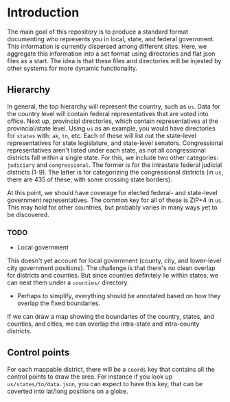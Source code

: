 # Introduction 

The main goal of this repository is to produce a standard format documenting who 
represents you in local, state, and federal government. This information is currently 
dispersed among different sites. Here, we aggregate this information into a set format 
using directories and flat json files as a start. The idea is that these files and 
directories will be injested by other systems for more dynamic functionality.

## Hierarchy 

In general, the top hierarchy will represent the country, such as `us`. Data for the 
country level will contain federal representatives that are voted into office. Next up,
provincial directories, which contain representatives at the provincial/state level. Using 
`us` as an example, you would have directories for `states` with: `ak`, `tn`, etc. Each of these
will list out the state-level representatives for state legislature, and state-level
senators. Congressional representatives aren't listed under each state, as not all congressional 
districts fall within a single state. For this, we include two other categories: `judiciary` and 
`congressional`. The former is for the intrastate federal judicial districts (1-9). The latter 
is for categorizing the congressional districts (in `us`, there are 435 of these, with some crossing 
state borders).

At this point, we should have coverage for elected federal- and state-level government representatives.
The common key for all of these is ZIP+4 in `us`. This may hold for other countries, but probably
varies in many ways yet to be discovered.

### TODO

- Local government

This doesn't yet account for local government (county, city, and lower-level city government positions).
The challenge is that there's no clean overlap for districts and counties. But since counties definitely
lie within states, we can nest them under a `counties/` directory.

- Perhaps to simplify, everything should be annotated based on how they overlap the fixed boundaries.

If we can draw a map showing the boundaries of the country, states, and counties, and cities, we can
overlap the intra-state and intra-county districts.

## Control points

For each mappable district, there will be a `coords` key that contains all the control points to
draw the area. For instance if you look up `us/states/tn/data.json`, you can expect to have this key, 
that can be coverted into lat/long positions on a globe.
